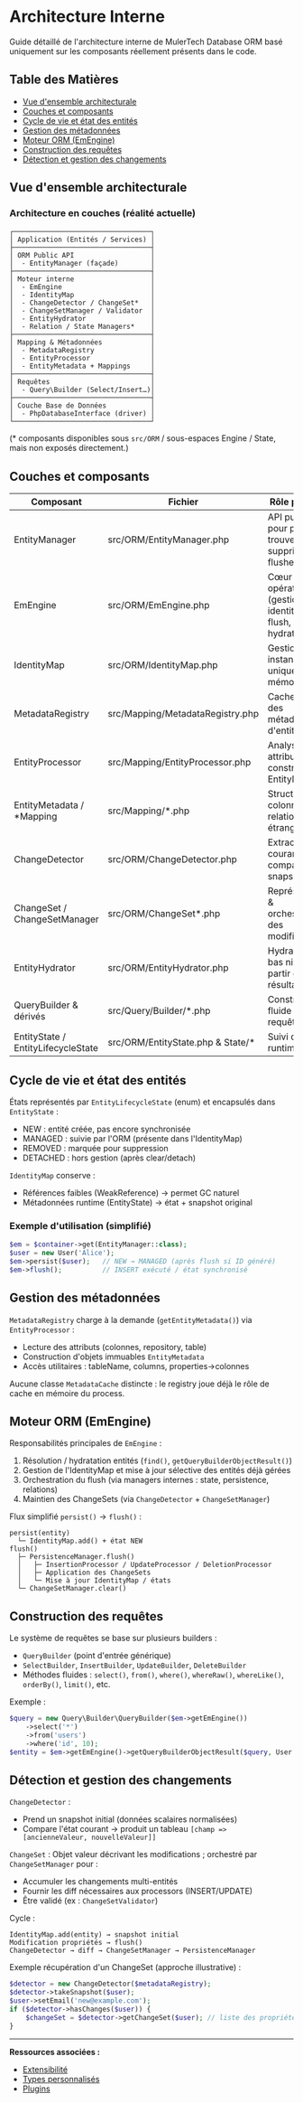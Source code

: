 # Architecture Interne

Guide détaillé de l'architecture interne de MulerTech Database ORM basé uniquement sur les composants réellement présents dans le code.

## Table des Matières
- [Vue d'ensemble architecturale](#vue-densemble-architecturale)
- [Couches et composants](#couches-et-composants)
- [Cycle de vie et état des entités](#cycle-de-vie-et-état-des-entités)
- [Gestion des métadonnées](#gestion-des-métadonnées)
- [Moteur ORM (EmEngine)](#moteur-orm-emengine)
- [Construction des requêtes](#construction-des-requêtes)
- [Détection et gestion des changements](#détection-et-gestion-des-changements)

## Vue d'ensemble architecturale

### Architecture en couches (réalité actuelle)

```
┌──────────────────────────────────┐
│ Application (Entités / Services) │
├──────────────────────────────────┤
│ ORM Public API                   │
│  - EntityManager (façade)        │
├──────────────────────────────────┤
│ Moteur interne                   │
│  - EmEngine                      │
│  - IdentityMap                   │
│  - ChangeDetector / ChangeSet*   │
│  - ChangeSetManager / Validator  │
│  - EntityHydrator                │
│  - Relation / State Managers*    │
├──────────────────────────────────┤
│ Mapping & Métadonnées            │
│  - MetadataRegistry              │
│  - EntityProcessor               │
│  - EntityMetadata + Mappings     │
├──────────────────────────────────┤
│ Requêtes                         │
│  - Query\Builder (Select/Insert…)│
├──────────────────────────────────┤
│ Couche Base de Données           │
│  - PhpDatabaseInterface (driver) │
└──────────────────────────────────┘
```
(* composants disponibles sous `src/ORM` / sous-espaces Engine / State, mais non exposés directement.)

## Couches et composants

| Composant | Fichier | Rôle principal |
|-----------|---------|----------------|
| EntityManager | src/ORM/EntityManager.php | API publique pour persister, trouver, supprimer, flusher |
| EmEngine | src/ORM/EmEngine.php | Cœur opérationnel (gestion identités, flush, hydration) |
| IdentityMap | src/ORM/IdentityMap.php | Gestion des instances uniques en mémoire |
| MetadataRegistry | src/Mapping/MetadataRegistry.php | Cache interne des métadonnées d'entités |
| EntityProcessor | src/Mapping/EntityProcessor.php | Analyse attributs et construit EntityMetadata |
| EntityMetadata / *Mapping | src/Mapping/*.php | Structure des colonnes, relations, clés étrangères |
| ChangeDetector | src/ORM/ChangeDetector.php | Extraction état courant + comparaison snapshots |
| ChangeSet / ChangeSetManager | src/ORM/ChangeSet*.php | Représentation & orchestration des modifications |
| EntityHydrator | src/ORM/EntityHydrator.php | Hydratation bas niveau à partir des résultats SQL |
| QueryBuilder & dérivés | src/Query/Builder/*.php | Construction fluide de requêtes SQL |
| EntityState / EntityLifecycleState | src/ORM/EntityState.php & State/* | Suivi de l'état runtime |

## Cycle de vie et état des entités

États représentés par `EntityLifecycleState` (enum) et encapsulés dans `EntityState` :
- NEW : entité créée, pas encore synchronisée
- MANAGED : suivie par l'ORM (présente dans l'IdentityMap)
- REMOVED : marquée pour suppression
- DETACHED : hors gestion (après clear/detach)

`IdentityMap` conserve :
- Références faibles (WeakReference) → permet GC naturel
- Métadonnées runtime (EntityState) → état + snapshot original

### Exemple d'utilisation (simplifié)
```php
$em = $container->get(EntityManager::class);
$user = new User('Alice');
$em->persist($user);   // NEW → MANAGED (après flush si ID généré)
$em->flush();          // INSERT exécuté / état synchronisé
```

## Gestion des métadonnées

`MetadataRegistry` charge à la demande (`getEntityMetadata()`) via `EntityProcessor` :
- Lecture des attributs (colonnes, repository, table)
- Construction d'objets immuables `EntityMetadata`
- Accès utilitaires : tableName, columns, properties→colonnes

Aucune classe `MetadataCache` distincte : le registry joue déjà le rôle de cache en mémoire du process.

## Moteur ORM (EmEngine)

Responsabilités principales de `EmEngine` :
1. Résolution / hydratation entités (`find()`, `getQueryBuilderObjectResult()`)
2. Gestion de l'IdentityMap et mise à jour sélective des entités déjà gérées
3. Orchestration du flush (via managers internes : state, persistence, relations)
4. Maintien des ChangeSets (via `ChangeDetector` + `ChangeSetManager`)

Flux simplifié `persist()` → `flush()` :
```
persist(entity)
  └─ IdentityMap.add() + état NEW
flush()
  ├─ PersistenceManager.flush()
  │   ├─ InsertionProcessor / UpdateProcessor / DeletionProcessor
  │   ├─ Application des ChangeSets
  │   └─ Mise à jour IdentityMap / états
  └─ ChangeSetManager.clear()
```

## Construction des requêtes

Le système de requêtes se base sur plusieurs builders :
- `QueryBuilder` (point d'entrée générique)
- `SelectBuilder`, `InsertBuilder`, `UpdateBuilder`, `DeleteBuilder`
- Méthodes fluides : `select()`, `from()`, `where()`, `whereRaw()`, `whereLike()`, `orderBy()`, `limit()`, etc.

Exemple :
```php
$query = new Query\Builder\QueryBuilder($em->getEmEngine())
    ->select('*')
    ->from('users')
    ->where('id', 10);
$entity = $em->getEmEngine()->getQueryBuilderObjectResult($query, User::class);
```

## Détection et gestion des changements

`ChangeDetector` :
- Prend un snapshot initial (données scalaires normalisées)
- Compare l'état courant → produit un tableau `[champ => [ancienneValeur, nouvelleValeur]]`

`ChangeSet` : Objet valeur décrivant les modifications ; orchestré par `ChangeSetManager` pour :
- Accumuler les changements multi-entités
- Fournir les diff nécessaires aux processors (INSERT/UPDATE)
- Être validé (ex : `ChangeSetValidator`)

Cycle :
```
IdentityMap.add(entity) → snapshot initial
Modification propriétés → flush()
ChangeDetector → diff → ChangeSetManager → PersistenceManager
```

Exemple récupération d'un ChangeSet (approche illustrative) :
```php
$detector = new ChangeDetector($metadataRegistry);
$detector->takeSnapshot($user);
$user->setEmail('new@example.com');
if ($detector->hasChanges($user)) {
    $changeSet = $detector->getChangeSet($user); // liste des propriétés modifiées
}
```

---

**Ressources associées :**
- [Extensibilité](extending-orm.md)
- [Types personnalisés](custom-types.md)
- [Plugins](plugins.md)
